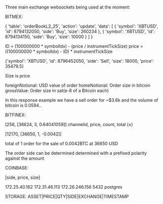 Three main exchange websockets being used at the moment:

BITMEX:

 {
    'table': 'orderBookL2_25',
    'action': 'update',
    'data': [
        {
            'symbol': 'XBTUSD',
            'id': 8794132050,
            'side': 'Buy',
            'size': 260234
        },
        {
            'symbol': 'XBTUSD',
            'id': 8794134150,
            'side': 'Buy',
            'size': 10000
        }
     ]
 }

 ID = (100000000 * symbolIdx) - (price / instrumentTickSize)
 price = ((100000000 * symbolIdx) - ID) * instrumentTickSize

 {'symbol': 'XBTUSD', 'id': 8796452050, 'side': 'Sell', 'size': 18000, 'price': 35479.5}

 Size is price


 foreignNotional: USD value of order
 homeNotional: Order size in bitcoin
 grossValue: Order size in sat(e-8 of a Bitcoin each)

 In this response example we have a sell order for ~$3.6k
 and the volume of bitcoin is 0.0594..


BITFINEX:

 [256, [36624, 3, 0.64041059]]
 channelid, price, count, total (±)

 [12170, [36650, 1, -0.0042]]

 total of 1 order for the sale of 0.0042BTC at 36650 USD

 The order side can be determined determined with a
 prefixed polarity against the amount

COINBASE:

[side, price, size]


172.25.40.162
172.31.46.113
172.26.246.156
5432
postgres



STORAGE:
ASSET|PRICE|QTY|SIDE|EXCHANGE|TIMESTAMP
